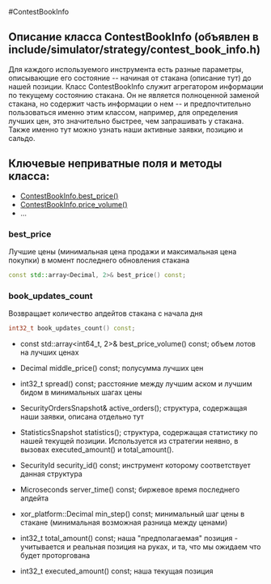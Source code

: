 #ContestBookInfo

Описание класса ContestBookInfo (объявлен в include/simulator/strategy/contest_book_info.h)
----------------

Для каждого используемого инструмента есть разные параметры, описывающие его состояние -- начиная от стакана (описание тут) до нашей позиции. Класс ContestBookInfo служит агрегатором информации по текущему состоянию стакана. Он не является полноценной заменой стакана, но содержит часть информации о нем -- и предпочтительно пользоваться именно этим классом, например, для определения лучших цен, это значительно быстрее, чем запрашивать у стакана. Также именно тут можно узнать наши активные заявки, позицию и сальдо.

## Ключевые неприватные поля и методы класса:

* [ContestBookInfo.best_price()](#best_price)
* [ContestBookInfo.price_volume()](#price_volume)
* ...

### best_price
Лучшие цены (минимальная цена продажи и максимальная цена покупки) в момент последнего обновления стакана
```cpp
const std::array<Decimal, 2>& best_price() const;

```

### book_updates_count
Возвращает количество апдейтов стакана с начала дня
```cpp
int32_t book_updates_count() const;
```

- const std::array<int64_t, 2>& best_price_volume() const;
объем лотов на лучших ценах

- Decimal middle_price() const;
полусумма лучших цен

- int32_t spread() const;
расстояние между лучшим аском и лучшим бидом в минимальных шагах цены

- SecurityOrdersSnapshot& active_orders();
структура, содержащая наши заявки, описана отдельно тут

- StatisticsSnapshot statistics();
структура, содержащая статистику по нашей текущей позиции. Используется из стратегии неявно, в вызовах executed_amount() и total_amount().

- SecurityId security_id() const;
инструмент которому соответствует данная структура

- Microseconds server_time() const;
биржевое время последнего апдейта

- xor_platform::Decimal min_step() const;
минимальный шаг цены в стакане (минимальная возможная разница между ценами)

- int32_t total_amount() const;
наша "предполагаемая" позиция - учитывается и реальная позиция на руках, и та, что мы ожидаем что будет проторгована

- int32_t executed_amount() const;
наша текущая позиция
